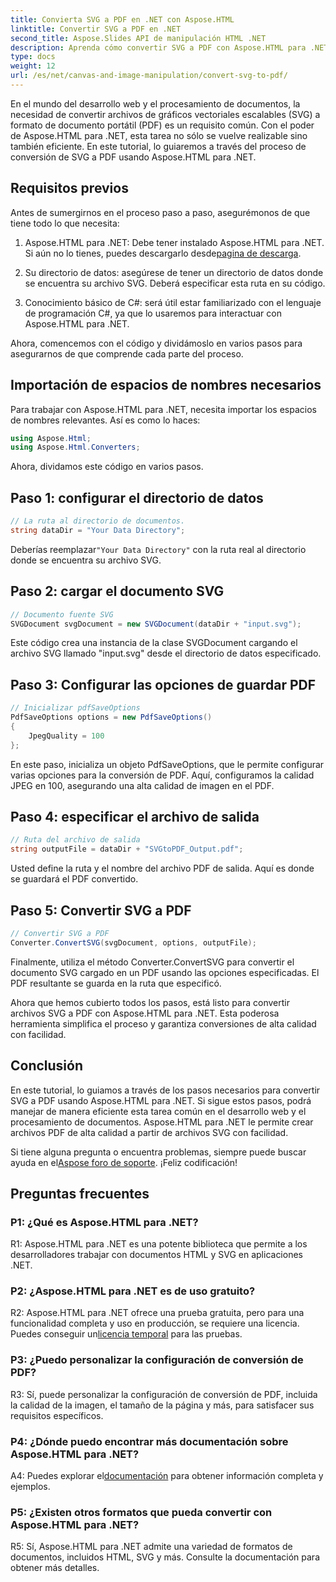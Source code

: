```yaml
---
title: Convierta SVG a PDF en .NET con Aspose.HTML
linktitle: Convertir SVG a PDF en .NET
second_title: Aspose.Slides API de manipulación HTML .NET
description: Aprenda cómo convertir SVG a PDF con Aspose.HTML para .NET. Tutorial paso a paso de alta calidad para el procesamiento eficiente de documentos.
type: docs
weight: 12
url: /es/net/canvas-and-image-manipulation/convert-svg-to-pdf/
---
```


En el mundo del desarrollo web y el procesamiento de documentos, la necesidad de convertir archivos de gráficos vectoriales escalables (SVG) a formato de documento portátil (PDF) es un requisito común. Con el poder de Aspose.HTML para .NET, esta tarea no sólo se vuelve realizable sino también eficiente. En este tutorial, lo guiaremos a través del proceso de conversión de SVG a PDF usando Aspose.HTML para .NET. 

## Requisitos previos

Antes de sumergirnos en el proceso paso a paso, asegurémonos de que tiene todo lo que necesita:

1.  Aspose.HTML para .NET: Debe tener instalado Aspose.HTML para .NET. Si aún no lo tienes, puedes descargarlo desde[pagina de descarga](https://releases.aspose.com/html/net/).

2. Su directorio de datos: asegúrese de tener un directorio de datos donde se encuentra su archivo SVG. Deberá especificar esta ruta en su código.

3. Conocimiento básico de C#: será útil estar familiarizado con el lenguaje de programación C#, ya que lo usaremos para interactuar con Aspose.HTML para .NET.

Ahora, comencemos con el código y dividámoslo en varios pasos para asegurarnos de que comprende cada parte del proceso.

## Importación de espacios de nombres necesarios

Para trabajar con Aspose.HTML para .NET, necesita importar los espacios de nombres relevantes. Así es como lo haces:

```csharp
using Aspose.Html;
using Aspose.Html.Converters;
```

Ahora, dividamos este código en varios pasos.

## Paso 1: configurar el directorio de datos
```csharp
// La ruta al directorio de documentos.
string dataDir = "Your Data Directory";
```
 Deberías reemplazar`"Your Data Directory"` con la ruta real al directorio donde se encuentra su archivo SVG.

## Paso 2: cargar el documento SVG
```csharp
// Documento fuente SVG
SVGDocument svgDocument = new SVGDocument(dataDir + "input.svg");
```
Este código crea una instancia de la clase SVGDocument cargando el archivo SVG llamado "input.svg" desde el directorio de datos especificado.

## Paso 3: Configurar las opciones de guardar PDF
```csharp
// Inicializar pdfSaveOptions
PdfSaveOptions options = new PdfSaveOptions()
{
	JpegQuality = 100
};
```
En este paso, inicializa un objeto PdfSaveOptions, que le permite configurar varias opciones para la conversión de PDF. Aquí, configuramos la calidad JPEG en 100, asegurando una alta calidad de imagen en el PDF.

## Paso 4: especificar el archivo de salida
```csharp
// Ruta del archivo de salida
string outputFile = dataDir + "SVGtoPDF_Output.pdf";
```
Usted define la ruta y el nombre del archivo PDF de salida. Aquí es donde se guardará el PDF convertido.

## Paso 5: Convertir SVG a PDF
```csharp
// Convertir SVG a PDF
Converter.ConvertSVG(svgDocument, options, outputFile);
```
Finalmente, utiliza el método Converter.ConvertSVG para convertir el documento SVG cargado en un PDF usando las opciones especificadas. El PDF resultante se guarda en la ruta que especificó.

Ahora que hemos cubierto todos los pasos, está listo para convertir archivos SVG a PDF con Aspose.HTML para .NET. Esta poderosa herramienta simplifica el proceso y garantiza conversiones de alta calidad con facilidad.

## Conclusión

En este tutorial, lo guiamos a través de los pasos necesarios para convertir SVG a PDF usando Aspose.HTML para .NET. Si sigue estos pasos, podrá manejar de manera eficiente esta tarea común en el desarrollo web y el procesamiento de documentos. Aspose.HTML para .NET le permite crear archivos PDF de alta calidad a partir de archivos SVG con facilidad.

 Si tiene alguna pregunta o encuentra problemas, siempre puede buscar ayuda en el[Aspose foro de soporte](https://forum.aspose.com/). ¡Feliz codificación!

## Preguntas frecuentes

### P1: ¿Qué es Aspose.HTML para .NET?

R1: Aspose.HTML para .NET es una potente biblioteca que permite a los desarrolladores trabajar con documentos HTML y SVG en aplicaciones .NET.

### P2: ¿Aspose.HTML para .NET es de uso gratuito?

 R2: Aspose.HTML para .NET ofrece una prueba gratuita, pero para una funcionalidad completa y uso en producción, se requiere una licencia. Puedes conseguir un[licencia temporal](https://purchase.aspose.com/temporary-license/) para las pruebas.

### P3: ¿Puedo personalizar la configuración de conversión de PDF?

R3: Sí, puede personalizar la configuración de conversión de PDF, incluida la calidad de la imagen, el tamaño de la página y más, para satisfacer sus requisitos específicos.

### P4: ¿Dónde puedo encontrar más documentación sobre Aspose.HTML para .NET?

 A4: Puedes explorar el[documentación](https://reference.aspose.com/html/net/) para obtener información completa y ejemplos.

### P5: ¿Existen otros formatos que pueda convertir con Aspose.HTML para .NET?

R5: Sí, Aspose.HTML para .NET admite una variedad de formatos de documentos, incluidos HTML, SVG y más. Consulte la documentación para obtener más detalles.